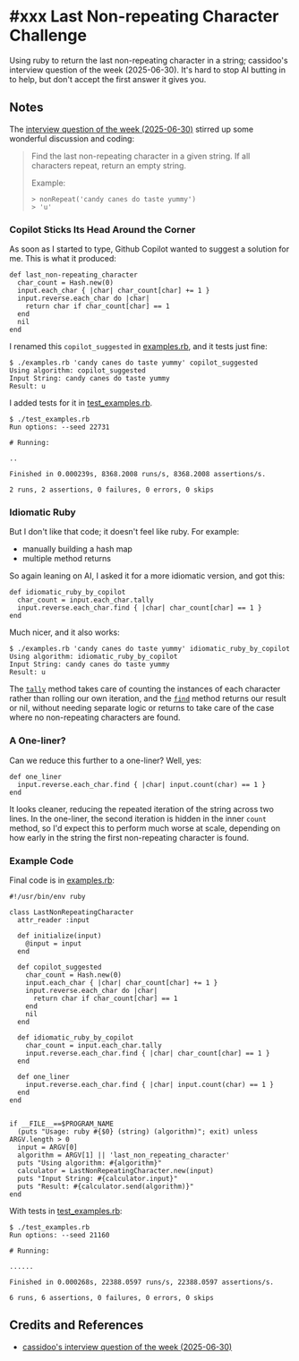 # #xxx Last Non-repeating Character Challenge

Using ruby to return the last non-repeating character in a string; cassidoo's interview question of the week (2025-06-30). It's hard to stop AI butting in to help, but don't accept the first answer it gives you.

## Notes

The [interview question of the week (2025-06-30)](https://buttondown.com/cassidoo/archive/it-takes-courage-to-grow-up-and-become-who-you/)
stirred up some wonderful discussion and coding:

> Find the last non-repeating character in a given string. If all characters repeat, return an empty string.
>
> Example:
>
>     > nonRepeat('candy canes do taste yummy')
>     > 'u'

### Copilot Sticks Its Head Around the Corner

As soon as I started to type, Github Copilot wanted to suggest a solution for me.
This is what it produced:

    def last_non-repeating_character
      char_count = Hash.new(0)
      input.each_char { |char| char_count[char] += 1 }
      input.reverse.each_char do |char|
        return char if char_count[char] == 1
      end
      nil
    end

I renamed this `copilot_suggested` in [examples.rb](./examples.rb), and it tests just fine:

    $ ./examples.rb 'candy canes do taste yummy' copilot_suggested
    Using algorithm: copilot_suggested
    Input String: candy canes do taste yummy
    Result: u

I added tests for it in [test_examples.rb](./test_examples.rb).

    $ ./test_examples.rb
    Run options: --seed 22731

    # Running:

    ..

    Finished in 0.000239s, 8368.2008 runs/s, 8368.2008 assertions/s.

    2 runs, 2 assertions, 0 failures, 0 errors, 0 skips

### Idiomatic Ruby

But I don't like that code; it doesn't feel like ruby. For example:

* manually building a hash map
* multiple method returns

So again leaning on AI, I asked it for a more idiomatic version, and got this:

    def idiomatic_ruby_by_copilot
      char_count = input.each_char.tally
      input.reverse.each_char.find { |char| char_count[char] == 1 }
    end

Much nicer, and it also works:

    $ ./examples.rb 'candy canes do taste yummy' idiomatic_ruby_by_copilot
    Using algorithm: idiomatic_ruby_by_copilot
    Input String: candy canes do taste yummy
    Result: u

The [`tally`](https://ruby-doc.org/3.4.1/Enumerable.html#method-i-tally)
method takes care of counting the instances of each character rather than rolling our own iteration,
and the [`find`](https://ruby-doc.org/3.4.1/Enumerable.html#method-i-find)
method returns our result or nil, without needing separate logic or returns to
take care of the case where no non-repeating characters are found.

### A One-liner?

Can we reduce this further to a one-liner? Well, yes:

    def one_liner
      input.reverse.each_char.find { |char| input.count(char) == 1 }
    end

It looks cleaner, reducing the repeated iteration of the string across two lines.
In the one-liner, the second iteration is hidden in the inner `count` method,
so I'd expect this to perform much worse at scale, depending on how early in the string
the first non-repeating character is found.

### Example Code

Final code is in [examples.rb](./examples.rb):

    #!/usr/bin/env ruby

    class LastNonRepeatingCharacter
      attr_reader :input

      def initialize(input)
        @input = input
      end

      def copilot_suggested
        char_count = Hash.new(0)
        input.each_char { |char| char_count[char] += 1 }
        input.reverse.each_char do |char|
          return char if char_count[char] == 1
        end
        nil
      end

      def idiomatic_ruby_by_copilot
        char_count = input.each_char.tally
        input.reverse.each_char.find { |char| char_count[char] == 1 }
      end

      def one_liner
        input.reverse.each_char.find { |char| input.count(char) == 1 }
      end
    end


    if __FILE__==$PROGRAM_NAME
      (puts "Usage: ruby #{$0} (string) (algorithm)"; exit) unless ARGV.length > 0
      input = ARGV[0]
      algorithm = ARGV[1] || 'last_non_repeating_character'
      puts "Using algorithm: #{algorithm}"
      calculator = LastNonRepeatingCharacter.new(input)
      puts "Input String: #{calculator.input}"
      puts "Result: #{calculator.send(algorithm)}"
    end

With tests in [test_examples.rb](./test_examples.rb):

    $ ./test_examples.rb
    Run options: --seed 21160

    # Running:

    ......

    Finished in 0.000268s, 22388.0597 runs/s, 22388.0597 assertions/s.

    6 runs, 6 assertions, 0 failures, 0 errors, 0 skips

## Credits and References

* [cassidoo's interview question of the week (2025-06-30)](https://buttondown.com/cassidoo/archive/it-takes-courage-to-grow-up-and-become-who-you/)
